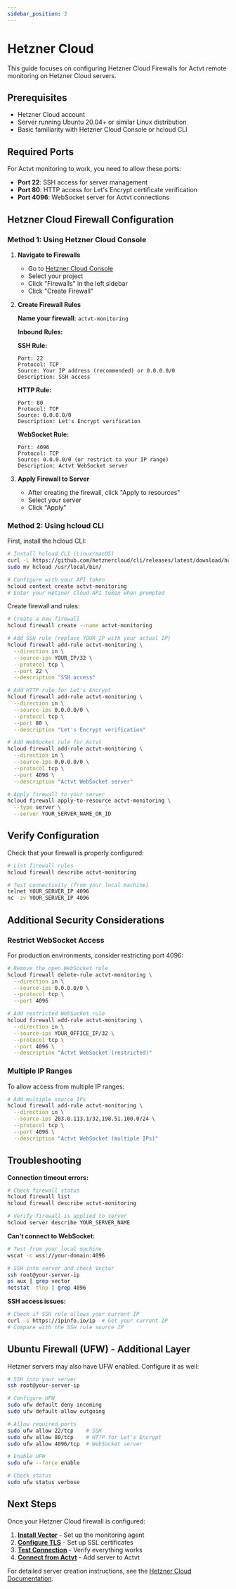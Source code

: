 ```yaml
---
sidebar_position: 2
---
```

# Hetzner Cloud

This guide focuses on configuring Hetzner Cloud Firewalls for Actvt remote monitoring on Hetzner Cloud servers.

## Prerequisites

- Hetzner Cloud account
- Server running Ubuntu 20.04+ or similar Linux distribution
- Basic familiarity with Hetzner Cloud Console or hcloud CLI

## Required Ports

For Actvt monitoring to work, you need to allow these ports:

- **Port 22**: SSH access for server management
- **Port 80**: HTTP access for Let's Encrypt certificate verification
- **Port 4096**: WebSocket server for Actvt connections

## Hetzner Cloud Firewall Configuration

### Method 1: Using Hetzner Cloud Console

1. **Navigate to Firewalls**
   - Go to [Hetzner Cloud Console](https://console.hetzner.cloud/)
   - Select your project
   - Click "Firewalls" in the left sidebar
   - Click "Create Firewall"

2. **Create Firewall Rules**
   
   **Name your firewall:** `actvt-monitoring`
   
   **Inbound Rules:**
   
   **SSH Rule:**
   ```
   Port: 22
   Protocol: TCP
   Source: Your IP address (recommended) or 0.0.0.0/0
   Description: SSH access
   ```
   
   **HTTP Rule:**
   ```
   Port: 80
   Protocol: TCP  
   Source: 0.0.0.0/0
   Description: Let's Encrypt verification
   ```
   
   **WebSocket Rule:**
   ```
   Port: 4096
   Protocol: TCP
   Source: 0.0.0.0/0 (or restrict to your IP range)
   Description: Actvt WebSocket server
   ```

3. **Apply Firewall to Server**
   - After creating the firewall, click "Apply to resources"
   - Select your server
   - Click "Apply"

### Method 2: Using hcloud CLI

First, install the hcloud CLI:

```bash
# Install hcloud CLI (Linux/macOS)
curl -L https://github.com/hetznercloud/cli/releases/latest/download/hcloud-linux-amd64.tar.gz | tar xz
sudo mv hcloud /usr/local/bin/

# Configure with your API token
hcloud context create actvt-monitoring
# Enter your Hetzner Cloud API token when prompted
```

Create firewall and rules:

```bash
# Create a new firewall
hcloud firewall create --name actvt-monitoring

# Add SSH rule (replace YOUR_IP with your actual IP)
hcloud firewall add-rule actvt-monitoring \
  --direction in \
  --source-ips YOUR_IP/32 \
  --protocol tcp \
  --port 22 \
  --description "SSH access"

# Add HTTP rule for Let's Encrypt
hcloud firewall add-rule actvt-monitoring \
  --direction in \
  --source-ips 0.0.0.0/0 \
  --protocol tcp \
  --port 80 \
  --description "Let's Encrypt verification"

# Add WebSocket rule for Actvt
hcloud firewall add-rule actvt-monitoring \
  --direction in \
  --source-ips 0.0.0.0/0 \
  --protocol tcp \
  --port 4096 \
  --description "Actvt WebSocket server"

# Apply firewall to your server
hcloud firewall apply-to-resource actvt-monitoring \
  --type server \
  --server YOUR_SERVER_NAME_OR_ID
```

## Verify Configuration

Check that your firewall is properly configured:

```bash
# List firewall rules
hcloud firewall describe actvt-monitoring

# Test connectivity (from your local machine)
telnet YOUR_SERVER_IP 4096
nc -zv YOUR_SERVER_IP 4096
```

## Additional Security Considerations

### Restrict WebSocket Access
For production environments, consider restricting port 4096:

```bash
# Remove the open WebSocket rule
hcloud firewall delete-rule actvt-monitoring \
  --direction in \
  --source-ips 0.0.0.0/0 \
  --protocol tcp \
  --port 4096

# Add restricted WebSocket rule
hcloud firewall add-rule actvt-monitoring \
  --direction in \
  --source-ips YOUR_OFFICE_IP/32 \
  --protocol tcp \
  --port 4096 \
  --description "Actvt WebSocket (restricted)"
```

### Multiple IP Ranges
To allow access from multiple IP ranges:

```bash
# Add multiple source IPs
hcloud firewall add-rule actvt-monitoring \
  --direction in \
  --source-ips 203.0.113.1/32,198.51.100.0/24 \
  --protocol tcp \
  --port 4096 \
  --description "Actvt WebSocket (multiple IPs)"
```

## Troubleshooting

**Connection timeout errors:**
```bash
# Check firewall status
hcloud firewall list
hcloud firewall describe actvt-monitoring

# Verify firewall is applied to server
hcloud server describe YOUR_SERVER_NAME
```

**Can't connect to WebSocket:**
```bash
# Test from your local machine
wscat -c wss://your-domain:4096

# SSH into server and check Vector
ssh root@your-server-ip
ps aux | grep vector
netstat -tlnp | grep 4096
```

**SSH access issues:**
```bash
# Check if SSH rule allows your current IP
curl -s https://ipinfo.io/ip  # Get your current IP
# Compare with the SSH rule source IP
```

## Ubuntu Firewall (UFW) - Additional Layer

Hetzner servers may also have UFW enabled. Configure it as well:

```bash
# SSH into your server
ssh root@your-server-ip

# Configure UFW
sudo ufw default deny incoming
sudo ufw default allow outgoing

# Allow required ports
sudo ufw allow 22/tcp    # SSH
sudo ufw allow 80/tcp    # HTTP for Let's Encrypt  
sudo ufw allow 4096/tcp  # WebSocket server

# Enable UFW
sudo ufw --force enable

# Check status
sudo ufw status verbose
```

## Next Steps

Once your Hetzner Cloud firewall is configured:

1. **[Install Vector](../vector-setup.md)** - Set up the monitoring agent
2. **[Configure TLS](../tls-configuration.md)** - Set up SSL certificates  
3. **[Test Connection](../troubleshooting.md)** - Verify everything works
4. **[Connect from Actvt](../../getting-started/quick-start.md)** - Add server to Actvt

For detailed server creation instructions, see the [Hetzner Cloud Documentation](https://docs.hetzner.cloud/).